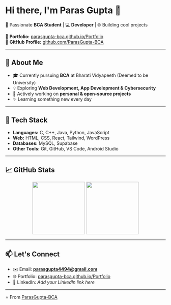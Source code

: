 # Hi there, I'm Paras Gupta 👋  

🚀 Passionate **BCA Student** | 💻 **Developer** | 🌐 Building cool projects  

🔗 **Portfolio:** [parasgupta-bca.github.io/Portfolio](https://parasgupta-bca.github.io/Portfolio/)  
🔗 **GitHub Profile:** [github.com/ParasGupta-BCA](https://github.com/ParasGupta-BCA)  

---

## 🌟 About Me
- 🎓 Currently pursuing **BCA** at Bharati Vidyapeeth (Deemed to be University)  
- 💡 Exploring **Web Development, App Development & Cybersecurity**  
- 🚧 Actively working on **personal & open-source projects**  
- ✨ Learning something new every day  

---

## 🔧 Tech Stack
- **Languages:** C, C++, Java, Python, JavaScript  
- **Web:** HTML, CSS, React, Tailwind, WordPress  
- **Databases:** MySQL, Supabase  
- **Other Tools:** Git, GitHub, VS Code, Android Studio  

---

## 📈 GitHub Stats  

<p align="center">
  <img src="https://github-readme-stats.vercel.app/api?username=ParasGupta-BCA&show_icons=true&theme=tokyonight" height="165"/>
  <img src="https://github-readme-stats.vercel.app/api/top-langs/?username=ParasGupta-BCA&layout=compact&theme=tokyonight" height="165"/>
</p>

---

## 📫 Let's Connect
- ✉️ Email: **parasgupta4494@gmail.com**  
- 🌐 Portfolio: [parasgupta-bca.github.io/Portfolio](https://parasgupta-bca.github.io/Portfolio/)  
- 🔗 LinkedIn: *Add your LinkedIn link here*  

---

⭐️ From [ParasGupta-BCA](https://github.com/ParasGupta-BCA)  
